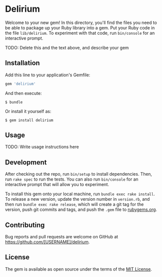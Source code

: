 # Delirium

Welcome to your new gem! In this directory, you'll find the files you need to be able to package up your Ruby library into a gem. Put your Ruby code in the file `lib/delirium`. To experiment with that code, run `bin/console` for an interactive prompt.

TODO: Delete this and the text above, and describe your gem

## Installation

Add this line to your application's Gemfile:

```ruby
gem 'delirium'
```

And then execute:

    $ bundle

Or install it yourself as:

    $ gem install delirium

## Usage

TODO: Write usage instructions here

## Development

After checking out the repo, run `bin/setup` to install dependencies. Then, run `rake spec` to run the tests. You can also run `bin/console` for an interactive prompt that will allow you to experiment.

To install this gem onto your local machine, run `bundle exec rake install`. To release a new version, update the version number in `version.rb`, and then run `bundle exec rake release`, which will create a git tag for the version, push git commits and tags, and push the `.gem` file to [rubygems.org](https://rubygems.org).

## Contributing

Bug reports and pull requests are welcome on GitHub at https://github.com/[USERNAME]/delirium.

## License

The gem is available as open source under the terms of the [MIT License](https://opensource.org/licenses/MIT).
